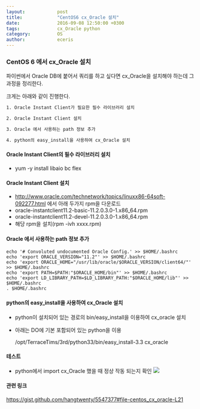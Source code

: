 ```yaml
---
layout:            post
title:             "CentOS6 cx_Oracle 설치"
date:              2016-09-08 12:50:00 +0300
tags:              cx_Oracle python
category:          OS
author:            eceris
---
```


### **CentOS 6 에서 cx_Oracle 설치**

파이썬에서 Oracle DB에 붙어서 쿼리를 하고 싶다면 cx_Oracle을 설치해야 하는데 그 과정을 정리한다.

크게는 아래와 같이 진행한다.

```bash
1. Oracle Instant Client가 필요한 필수 라이브러리 설치

2. Oracle Instant Client 설치

3. Oracle 에서 사용하는 path 정보 추가

4. python의 easy_install을 사용하여 cx_Oracle 설치
```  

#### **Oracle Instant Client의 필수 라이브러리 설치**
* yum -y install libaio bc flex

#### **Oracle Instant Client 설치**
* http://www.oracle.com/technetwork/topics/linuxx86-64soft-092277.html 에서 아래 두가지 rpm을 다운로드
* oracle-instantclient11.2-basic-11.2.0.3.0-1.x86_64.rpm
* oracle-instantclient11.2-devel-11.2.0.3.0-1.x86_64.rpm
* 해당 rpm을 설치(rpm -ivh xxxx.rpm)

#### **Oracle 에서 사용하는 path 정보 추가**

	echo '# Convoluted undocumented Oracle Config.' >> $HOME/.bashrc
	echo 'export ORACLE_VERSION="11.2"' >> $HOME/.bashrc
	echo 'export ORACLE_HOME="/usr/lib/oracle/$ORACLE_VERSION/client64/"' >> $HOME/.bashrc
	echo 'export PATH=$PATH:"$ORACLE_HOME/bin"' >> $HOME/.bashrc
	echo 'export LD_LIBRARY_PATH=$LD_LIBRARY_PATH:"$ORACLE_HOME/lib"' >> $HOME/.bashrc
	. $HOME/.bashrc


#### **python의 easy_install을 사용하여 cx_Oracle 설치**
* python이 설치되어 있는 경로의 bin/easy_install을 이용하여 cx_oracle 설치
* 아래는 DO에 기본 포함되어 있는 python을 이용


	/opt/TerraceTims/3rd/python33/bin/easy_install-3.3 cx_oracle

#### **테스트**
* python에서 import cx_Oracle 했을 때 정상 작동 되는지 확인
![](https://eceris.github.io/media/img/20160908_cxoracle.png)

#### **관련 링크**
https://gist.github.com/hangtwenty/5547377#file-centos_cx_oracle-L21